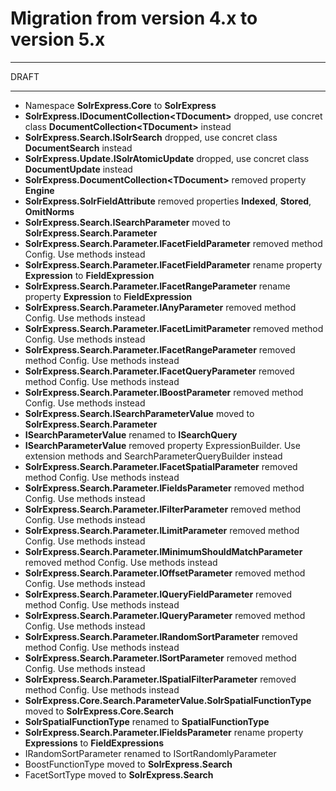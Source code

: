 # Migration from version 4.x to version 5.x

---

DRAFT

---

- Namespace **SolrExpress.Core** to **SolrExpress**
- **SolrExpress.IDocumentCollection\<TDocument\>** dropped, use concret class **DocumentCollection\<TDocument\>** instead
- **SolrExpress.Search.ISolrSearch** dropped, use concret class **DocumentSearch** instead
- **SolrExpress.Update.ISolrAtomicUpdate** dropped, use concret class **DocumentUpdate** instead
- **SolrExpress.DocumentCollection\<TDocument\>** removed property **Engine**
- **SolrExpress.SolrFieldAttribute** removed properties **Indexed**, **Stored**, **OmitNorms**
- **SolrExpress.Search.ISearchParameter** moved to **SolrExpress.Search.Parameter**
- **SolrExpress.Search.Parameter.IFacetFieldParameter** removed method Config. Use methods instead
- **SolrExpress.Search.Parameter.IFacetFieldParameter** rename property **Expression** to **FieldExpression**
- **SolrExpress.Search.Parameter.IFacetRangeParameter** rename property **Expression** to **FieldExpression**
- **SolrExpress.Search.Parameter.IAnyParameter** removed method Config. Use methods instead
- **SolrExpress.Search.Parameter.IFacetLimitParameter** removed method Config. Use methods instead
- **SolrExpress.Search.Parameter.IFacetRangeParameter** removed method Config. Use methods instead
- **SolrExpress.Search.Parameter.IFacetQueryParameter** removed method Config. Use methods instead
- **SolrExpress.Search.Parameter.IBoostParameter** removed method Config. Use methods instead
- **SolrExpress.Search.ISearchParameterValue** moved to **SolrExpress.Search.Parameter**
- **ISearchParameterValue** renamed to **ISearchQuery**
- **ISearchParameterValue** removed property ExpressionBuilder. Use extension methods and SearchParameterQueryBuilder instead
- **SolrExpress.Search.Parameter.IFacetSpatialParameter** removed method Config. Use methods instead
- **SolrExpress.Search.Parameter.IFieldsParameter** removed method Config. Use methods instead
- **SolrExpress.Search.Parameter.IFilterParameter** removed method Config. Use methods instead
- **SolrExpress.Search.Parameter.ILimitParameter** removed method Config. Use methods instead
- **SolrExpress.Search.Parameter.IMinimumShouldMatchParameter** removed method Config. Use methods instead
- **SolrExpress.Search.Parameter.IOffsetParameter** removed method Config. Use methods instead
- **SolrExpress.Search.Parameter.IQueryFieldParameter** removed method Config. Use methods instead
- **SolrExpress.Search.Parameter.IQueryParameter** removed method Config. Use methods instead
- **SolrExpress.Search.Parameter.IRandomSortParameter** removed method Config. Use methods instead
- **SolrExpress.Search.Parameter.ISortParameter** removed method Config. Use methods instead
- **SolrExpress.Search.Parameter.ISpatialFilterParameter** removed method Config. Use methods instead
- **SolrExpress.Core.Search.ParameterValue.SolrSpatialFunctionType** moved to **SolrExpress.Core.Search**
- **SolrSpatialFunctionType** renamed to **SpatialFunctionType**
- **SolrExpress.Search.Parameter.IFieldsParameter** rename property **Expressions** to **FieldExpressions**
- IRandomSortParameter renamed to ISortRandomlyParameter
- BoostFunctionType moved to **SolrExpress.Search**
- FacetSortType moved to **SolrExpress.Search**
